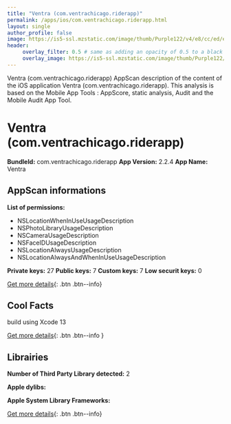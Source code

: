 ```yaml
---
title: "Ventra (com.ventrachicago.riderapp)"
permalink: /apps/ios/com.ventrachicago.riderapp.html
layout: single
author_profile: false
image: https://is5-ssl.mzstatic.com/image/thumb/Purple122/v4/e8/cc/ed/e8cced42-7874-d235-34bb-c17ed2ab4bc2/AppIcon-0-0-1x_U007emarketing-0-0-0-4-0-0-sRGB-0-0-0-GLES2_U002c0-512MB-85-220-0-0.png/512x512bb.jpg
header: 
     overlay_filter: 0.5 # same as adding an opacity of 0.5 to a black background
     overlay_image: https://is5-ssl.mzstatic.com/image/thumb/Purple122/v4/e8/cc/ed/e8cced42-7874-d235-34bb-c17ed2ab4bc2/AppIcon-0-0-1x_U007emarketing-0-0-0-4-0-0-sRGB-0-0-0-GLES2_U002c0-512MB-85-220-0-0.png/512x512bb.jpg
---
```

Ventra (com.ventrachicago.riderapp) AppScan description of the content of the iOS application Ventra (com.ventrachicago.riderapp). This analysis is based on the Mobile App Tools : AppScore, static analysis, Audit and the Mobile Audit App Tool.

# Ventra (com.ventrachicago.riderapp)

**BundleId:** com.ventrachicago.riderapp
**App Version:** 2.2.4
**App Name:** Ventra


## AppScan informations 

**List of permissions:** 
- NSLocationWhenInUseUsageDescription
- NSPhotoLibraryUsageDescription
- NSCameraUsageDescription
- NSFaceIDUsageDescription
- NSLocationAlwaysUsageDescription
- NSLocationAlwaysAndWhenInUseUsageDescription
  
  
**Private keys:** 27
**Public keys:** 7
**Custom keys:** 7
**Low securit keys:** 0
  
[Get more details](/pricing.html){: .btn .btn--info}

## Cool Facts

build using Xcode 13
  
[Get more details](/pricing.html){: .btn .btn--info }

## Librairies 
**Number of Third Party Library detected:** 2


**Apple dylibs:**


**Apple System Library Frameworks:**


  
[Get more details](/pricing.html){: .btn .btn--info}

